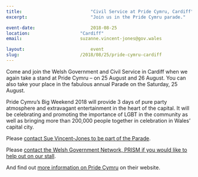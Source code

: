 ```yaml
---
title:  						"Civil Service at Pride Cymru, Cardiff"
excerpt:	  					"Join us in the Pride Cymru parade."

event-date:	 					2018-08-25
location: 					"Cardiff"
email: 						suzanne.vincent-jones@gov.wales

layout: 						event
slug:						/2018/08/25/pride-cymru-cardiff
---
```


Come and join the Welsh Government and Civil Service in Cardiff when we again take a stand at Pride Cymru – on 25 August and 26 August. You can also take your place in the fabulous annual Parade on the Saturday, 25 August.

Pride Cymru’s Big Weekend 2018 will provide 3 days of pure party atmosphere and extravagant entertainment in the heart of the capital. It will be celebrating  and promoting the importance of LGBT in the community as well as bringing more than 200,000 people together in celebration in Wales’ capital city.

Please [contact Sue Vincent-Jones to be part of the Parade](mailto:suzanne.vincent-jones@gov.wales).

Please [contact the Welsh Government Network, PRISM if you would like to help out on our stall](mailto:prism@gov.wales).

And find out [more information on Pride Cymru](http://www.pridecymru.co.uk/events/event/pride-cymrus-big-weekend/) on their website.